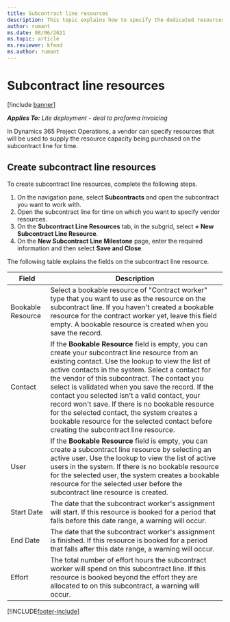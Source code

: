 ```yaml
---
title: Subcontract line resources
description: This topic explains how to specify the dedicated resources that are provided by the vendor for a specific subcontract line for time.
author: rumant
ms.date: 08/06/2021
ms.topic: article
ms.reviewer: kfend 
ms.author: rumant
---
```


# Subcontract line resources

[!include [banner](../../includes/dataverse-preview.md)]

_**Applies To:** Lite deployment - deal to proforma invoicing_

In Dynamics 365 Project Operations, a vendor can specify resources that will be used to supply the resource capacity being purchased on the subcontract line for time.

## Create subcontract line resources

To create subcontract line resources, complete the following steps.

1. On the navigation pane, select **Subcontracts** and open the subcontract you want to work with.
2. Open the subcontract line for time on which you want to specify vendor resources.
3. On the **Subcontract Line Resources** tab, in the subgrid, select **+ New Subcontract Line Resource**.
4. On the **New Subcontract Line Milestone** page, enter the required information and then select **Save and Close**.

The following table explains the fields on the subcontract line resource.

| Field |  Description |
| ----- | ------------ |
| Bookable Resource | Select a bookable resource of "Contract worker" type that you want to use as the resource on the subcontract line. If you haven't created a bookable resource for the contract worker yet, leave this field empty. A bookable resource is created when you save the record.  |
| Contact | If the **Bookable Resource** field is empty, you can create your subcontract line resource from an existing contact. Use the lookup to view the list of active contacts in the system. Select a contact for the vendor of this subcontract. The contact you select is validated when you save the record. If the contact you selected isn't a valid contact, your record won't save. If there is no bookable resource for the selected contact, the system creates a bookable resource for the selected contact before creating the subcontract line resource. |
| User | If the **Bookable Resource** field is empty, you can create a subcontract line resource by selecting an active user. Use the lookup to view the list of active users in the system. If there is no bookable resource for the selected user, the system creates a bookable resource for the selected user before the subcontract line resource is created. |
| Start Date | The date that the subcontract worker's assignment will start. If this resource is booked for a period that falls before this date range, a warning will occur. |
| End Date | The date that the subcontract worker's assignment is finished. If this resource is booked for a period that falls after this date range, a warning will occur. |
| Effort | The total number of effort hours the subcontract worker will spend on this subcontract line. If this resource is booked beyond the effort they are allocated to on this subcontract, a warning will occur. |


[!INCLUDE[footer-include](../../includes/footer-banner.md)]
